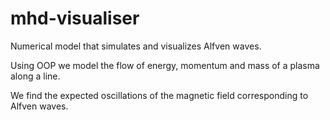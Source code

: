 # mhd-visualiser
Numerical model that simulates and visualizes Alfven waves.

Using OOP we model the flow of energy, momentum and mass of a plasma along a line.

We find the expected oscillations of the magnetic field corresponding to Alfven waves.
